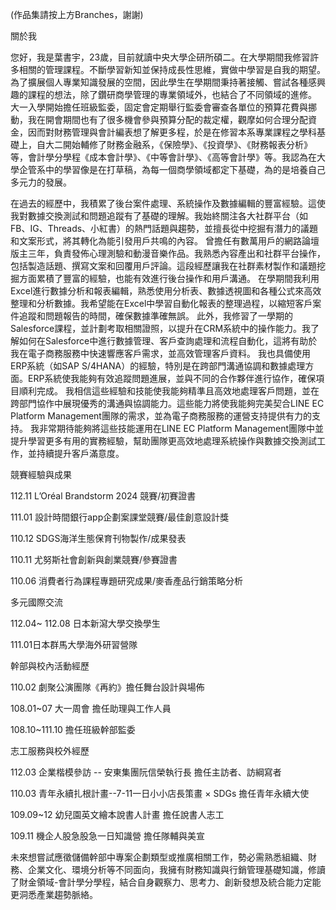 (作品集請按上方Branches，謝謝)

關於我

您好，我是葉書宇，23歲，目前就讀中央大學企研所碩二。在大學期間我修習許多相關的管理課程。不斷學習新知並保持成長性思維，實做中學習是自我的期望。為了擴展個人專業知識發展的空間，因此學生在學期間秉持著接觸、嘗試各種感興趣的課程的想法，除了鑽研商學管理的專業領域外，也結合了不同領域的進修。
大一入學開始擔任班級監委，固定會定期舉行監委會審查各單位的預算花費與挪動，我在開會期間也有了很多機會參與預算分配的裁定權，觀摩如何合理分配資金，因而對財務管理與會計編表想了解更多程，於是在修習本系專業課程之學科基礎上，自大二開始輔修了財務金融系，《保險學》、《投資學》、《財務報表分析》等，會計學分學程《成本會計學》、《中等會計學》、《高等會計學》等。我認為在大學企管系中的學習像是在打草稿，為每一個商學領域都定下基礎，為的是培養自己多元力的發展。

在過去的經歷中，我積累了後台案件處理、系統操作及數據編輯的豐富經驗。這使我對數據交換測試和問題追蹤有了基礎的理解。我始終關注各大社群平台（如FB、IG、Threads、小紅書）的熱門話題與趨勢，並擅長從中挖掘有潛力的議題和文案形式，將其轉化為能引發用戶共鳴的內容。
曾擔任有數萬用戶的網路論壇版主三年，負責發佈心理測驗和動漫音樂作品。我熟悉內容產出和社群平台操作，包括製造話題、撰寫文案和回覆用戶評論。這段經歷讓我在社群素材製作和議題挖掘方面累積了豐富的經驗，也能有效進行後台操作和用戶溝通。
在學期間我利用Excel進行數據分析和報表編輯，熟悉使用分析表、數據透視圖和各種公式來高效整理和分析數據。我希望能在Excel中學習自動化報表的整理過程，以縮短客戶案件追蹤和問題報告的時間，確保數據準確無誤。
此外，我修習了一學期的Salesforce課程，並計劃考取相關證照，以提升在CRM系統中的操作能力。我了解如何在Salesforce中進行數據管理、客戶查詢處理和流程自動化，這將有助於我在電子商務服務中快速響應客戶需求，並高效管理客戶資料。
我也具備使用ERP系統（如SAP S/4HANA）的經驗，特別是在跨部門溝通協調和數據處理方面。ERP系統使我能夠有效追蹤問題進展，並與不同的合作夥伴進行協作，確保項目順利完成。
我相信這些經驗和技能使我能夠精準且高效地處理客戶問題，並在跨部門協作中展現優秀的溝通與協調能力。這些能力將使我能夠完美契合LINE EC Platform Management團隊的需求，並為電子商務服務的運營支持提供有力的支持。
我非常期待能夠將這些技能運用在LINE EC Platform Management團隊中並提升學習更多有用的實務經驗，幫助團隊更高效地處理系統操作與數據交換測試工作，並持續提升客戶滿意度。


競賽經驗與成果

112.11 L’Oréal Brandstorm 2024 競賽/初賽證書

111.01 設計時間銀行app企劃案課堂競賽/最佳創意設計獎

110.12 SDGS海洋生態保育刊物製作/成果發表

110.11 尤努斯社會創新與創業競賽/參賽證書

110.06 消費者行為課程專題研究成果/麥香產品行銷策略分析



多元國際交流

112.04~ 112.08 日本新瀉大學交換學生

111.01日本群馬大學海外研習營隊



幹部與校內活動經歷

110.02 劇聚公演團隊《再約》擔任舞台設計與場佈

108.01~07 大一周會 擔任助理與工作人員

108.10~111.10 擔任班級幹部監委



志工服務與校外經歷

112.03 企業楷模參訪 -- 安東集團阮信榮執行長 擔任主訪者、訪綱寫者

110.03 青年永續扎根計畫--7-11一日小小店長策畫 × SDGs 擔任青年永續大使

109.09~12 幼兒園英文繪本說書人計畫 擔任說書人志工

109.11 機企人股急股急一日知識營 擔任隊輔與美宣


未來想嘗試應徵儲備幹部中專案企劃類型或推廣相關工作，勢必需熟悉組織、財務、企業文化、環境分析等不同面向，我擁有財務知識與行銷管理基礎知識，修讀了財金領域-會計學分學程，結合自身觀察力、思考力、創新發想及統合能力定能更洞悉產業趨勢脈絡。
